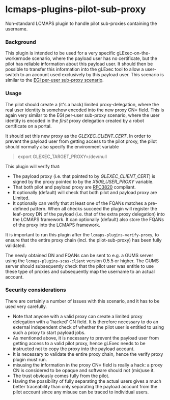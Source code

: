 # lcmaps-plugins-pilot-sub-proxy
Non-standard LCMAPS plugin to handle pilot sub-proxies containing the username.

### Background
This plugin is intended to be used for a very specific gLExec-on-the-workernode
scenario, where the payload user has no certificate, but the pilot has reliable
information about this payload user. It should then be possible to transfer this
information into the gLExec tool to allow a user-switch to an account used
exclusively by this payload user.
This scenario is similar to the [EGI per-user sub-proxy
scenario](https://wiki.egi.eu/wiki/Fedcloud-tf:WorkGroups:Federated_AAI:per-user_sub-proxy).

### Usage
The pilot should create a (it's a hack) limited proxy-delegation, where the real
user identity is somehow encoded into the new proxy CN= field. This is again
very similar to the EGI per-user sub-proxy scenario, where the user identity is
encoded in the _first_ proxy delegation created by a robot certificate on a
portal.

It should set this new proxy as the _GLEXEC_CLIENT_CERT_. In order to prevent
the payload user from getting access to the pilot proxy, the pilot should
normally also specify the environment variable
> export GLEXEC_TARGET_PROXY=/dev/null

This plugin will verify that:
* The payload proxy (i.e. that pointed to by _GLEXEC_CLIENT_CERT_) is signed by
the proxy pointed to by the _X509_USER_PROXY_ variable.
* That both pilot and payload proxy are
[RFC3820](http://tools.ietf.org/html/rfc3820) compliant.
* It optionally (default) will check that both pilot and payload proxy are
Limited.
* It optionally can verify that at least one of the FQANs matches a pre-defined
pattern.
When all checks succeed the plugin will register the leaf-proxy DN of the
payload (i.e. that of the extra proxy delegation) into the LCMAPS framework. It
can optionally (default) also store the FQANs of the proxy into the LCMAPS
framework.

It is important to run this plugin after the ```lcmaps-plugins-verify-proxy```,
to ensure that the entire proxy chain (incl. the pilot-sub-proxy) has been fully
validated.

The newly obtained DN and FQANs can be sent to e.g. a GUMS server using the
```lcmaps-plugins-scas-client``` version 0.5.5 or higher. The GUMS server should
subsequently check that the pilot user was entitle to use these type of proxies
and subsequently map the username to an actual account.

### Security considerations
There are certainly a number of issues with this scenario, and it has to be used
very carefully.
+ Note that anyone with a valid proxy can create a limited proxy delegation with
a 'hacked' CN field. It is therefore necessary to do an external independent
check of whether the pilot user is entitled to using such a proxy to start
payload jobs.
+ As mentioned above, it is necessary to prevent the payload user from getting
access to a valid pilot proxy, hence gLExec needs to be instructed not to copy
the proxy into the payload account.
+ It is necessary to validate the entire proxy chain, hence the verify proxy
plugin must run.
+ misusing the information in the proxy CN= field is really a hack: a proxy CN
is considered to be opaque and software should not (mis)use it.
+ The trust obviously comes fully from the pilot.
+ Having the possibility of fully separating the actual users gives a much better traceability than only separating the payload account from the pilot account since any misuse can be traced to individual users.

